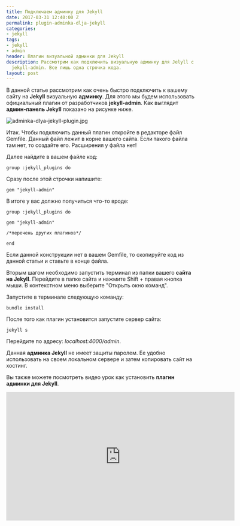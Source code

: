 ```yaml
---
title: Подключаем админку для Jekyll
date: 2017-03-31 12:40:00 Z
permalink: plugin-adminka-dlja-jekyll
categories:
- jekyll
tags:
- jekyll
- admin
header: Плагин визуальной админки для Jekyll
description: Рассмотрим как подключить визуальную админку для Jelyll с помощью плагина
  jekyll-admin. Все лишь одна строчка кода.
layout: post
---
```


В данной статье рассмотрим как очень быстро подключить к вашему сайту на **Jekyll** визуальную **админку**. Для этого мы будем использовать официальный плагин от разработчиков **jekyll-admin**. Как выглядит **админ-панель Jekyll** показано на рисунке ниже.

![adminka-dlya-jekyll-plugin.jpg](/uploads/adminka-dlya-jekyll-plugin.jpg)

Итак. Чтобы подключить данный плагин откройте в редакторе файл Gemfile. Данный файл лежит в корне вашего сайта. Если такого файла там нет, то создайте его. Расширения у файла нет!

Далее найдите в вашем файле код:

`group :jekyll_plugins do`

Сразу после этой строчки напишите:

`gem "jekyll-admin"`
   
В итоге у вас должно получиться что-то вроде:

`group :jekyll_plugins do`

   `gem "jekyll-admin"`

   `/*перечень других плагинов*/`

`end`

Если данной конструкции нет в вашем Gemfile, то скопируйте код из данной статьи и ставьте в конце файла.

Вторым шагом необходимо запустить терминал из папки вашего **сайта на Jekyll**. Перейдите в папке сайта и нажмите Shift + правая кнопка мыши. В контекстном меню выберите "Открыть окно команд".

Запустите в терминале следующую команду:

`bundle install`

После того как плагин установится запустите сервер сайта:

`jekyll s`

Перейдите по адресу: *localhost:4000/admin*.

Данная **админка Jekyll** не имеет защиты паролем. Ее удобно использовать на своем локальном сервере и затем копировать сайт на хостинг. 

Вы также можете посмотреть видео урок как установить **плагин админки для Jekyll**.

<div class="myvideo">
<iframe width="610" height="343" src="https://www.youtube.com/embed/r2DgWZTle9M" frameborder="0" allowfullscreen></iframe>
</div>

